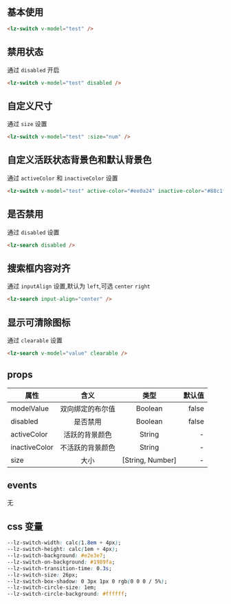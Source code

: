 <script setup>
import useCompStore from '../store/copname.js'
import { onMounted } from 'vue'
const compStore =useCompStore()

onMounted(()=>{
  compStore.updateName('switch')
})

</script>

## 基本使用

```html
<lz-switch v-model="test" />
```

## 禁用状态

通过 `disabled` 开启

```html
<lz-switch v-model="test" disabled />
```

## 自定义尺寸

通过 `size` 设置

```html
<lz-switch v-model="test" :size="num" />
```

## 自定义活跃状态背景色和默认背景色

通过 `activeColor` 和 `inactiveColor` 设置

```html
<lz-switch v-model="test" active-color="#ee0a24" inactive-color="#88c1fa" />
```

## 是否禁用

通过 `disabled` 设置

```html
<lz-search disabled />
```

## 搜索框内容对齐

通过 `inputAlign` 设置,默认为 `left`,可选 `center` `right`

```html
<lz-search input-align="center" />
```

## 显示可清除图标

通过 `clearable` 设置

```html
<lz-search v-model="value" clearable />
```

## props

| 属性          |       含义       |       类型       | 默认值 |
| ------------- | :--------------: | :--------------: | -----: |
| modelValue    | 双向绑定的布尔值 |     Boolean      |  false |
| disabled      |     是否禁用     |     Boolean      |  false |
| activeColor   |  活跃的背景颜色  |      String      |      - |
| inactiveColor | 不活跃的背景颜色 |      String      |      - |
| size          |       大小       | [String, Number] |      - |

## events

无

## css 变量

```css
--lz-switch-width: calc(1.8em + 4px);
--lz-switch-height: calc(1em + 4px);
--lz-switch-background: #e2e3e7;
--lz-switch-on-background: #1989fa;
--lz-switch-transition-time: 0.3s;
--lz-switch-size: 26px;
--lz-switch-box-shadow: 0 3px 1px 0 rgb(0 0 0 / 5%);
--lz-switch-circle-size: 1em;
--lz-switch-circle-background: #ffffff;
```
